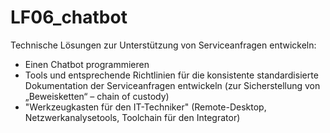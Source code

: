 # LF06_chatbot

Technische Lösungen zur Unterstützung von Serviceanfragen entwickeln:

 - Einen Chatbot programmieren
 - Tools und entsprechende Richtlinien für die konsistente standardisierte Dokumentation der Serviceanfragen entwickeln (zur Sicherstellung von „Beweisketten“ – chain of custody)
 - "Werkzeugkasten für den IT-Techniker" (Remote-Desktop, Netzwerkanalysetools, Toolchain für den Integrator)